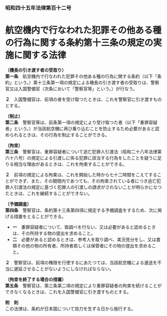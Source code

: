 ### 昭和四十五年法律第百十二号  
# 航空機内で行なわれた犯罪その他ある種の行為に関する条約第十三条の規定の実施に関する法律  
  
**（機長の引き渡す者の受取り）**  
**第一条**　航空機内で行なわれた犯罪その他ある種の行為に関する条約（以下「条約」という。）第十三条第一項の規定による機長の引き渡す者の受取りは、警察官又は入国警備官（次条において「警察官等」という。）が行なう。  
  
**２**　入国警備官は、前項の者を受け取つたときは、これを警察官に引き渡すものとする。  
  
**（制止）**  
**第二条**　警察官等は、前条第一項の規定により受け取つた者（以下「重罪容疑者」という。）が当該航空機に再び乗り込むことを防止するため必要があると認められるときは、その行為を制止することができる。  
  
**（拘束）**  
**第三条**　警察官は、重罪容疑者について逃亡犯罪人引渡法（昭和二十八年法律第六十八号）の規定による引渡しに係る犯罪に該当する行為をしたことを疑うに足りる相当な理由があるときは、これを拘束することができる。  
  
**２**　前項の規定による拘束は、これを開始した時から七十二時間をこえてすることができず、また、その期間内であつても、その拘束されている者につき逃亡犯罪人引渡法の規定に基づく犯罪人の引渡しの請求がされないことが明らかになつたときは、これを継続することができない。  
  
**（予備調査）**  
**第四条**　警察官は、条約第十三条第四項に規定する予備調査をするため、次に掲げる措置をとることができる。  
* **一**　重罪容疑者について、取調べを行ない、又は必要があると認めるときは、その所持する物の提出を求めること。  
* **二**　必要があると認めるときは、参考人を取り調べ、実況見分をし、又は書類その他の物の所有者、所持者若しくは保管者にその物の提出を求めること。  
  
**２**　警察官は、前項の権限を行使するにあたつては、当該航空機による運送を不当に遅延させることがないようにしなければならない。  
  
**（拘束を終了する場合の措置）**  
**第五条**　警察官は、第三条第二項の規定により重罪容疑者の拘束を続けることができなくなるときは、これを入国警備官に引き渡すものとする。  
  
**附　則**  
この法律は、条約が日本国について効力を生ずる日から施行する。  
  

